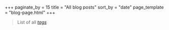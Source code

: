 +++
paginate_by = 15
title = "All blog posts"
sort_by = "date"
page_template = "blog-page.html"
+++

> List of all *[tags](/tags)*
<!-- path = "blog" -->